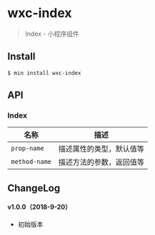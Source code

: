 # wxc-index

> Index - 小程序组件

## Install

``` bash
$ min install wxc-index
```


## API

### Index

| 名称                  | 描述                         |
|----------------------|------------------------------|
|`prop-name`           | 描述属性的类型，默认值等         |
|`method-name`         | 描述方法的参数，返回值等         |

## ChangeLog

#### v1.0.0（2018-9-20）

- 初始版本
